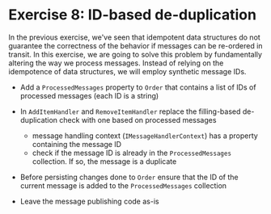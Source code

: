 # Exercise 8: ID-based de-duplication

In the previous exercise, we've seen that idempotent data structures do not guarantee the correctness of the behavior if messages can be re-ordered in transit. In this exercise, we are going to solve this problem by fundamentally altering the way we process messages. Instead of relying on the idempotence of data structures, we will employ synthetic message IDs. 

- Add a `ProcessedMessages` property to `Order` that contains a list of IDs of processed messages (each ID is a string)
- In `AddItemHandler` and `RemoveItemHandler` replace the filling-based de-duplication check with one based on processed messages
  - message handling context (`IMessageHandlerContext`) has a property containing the message ID
  - check if the message ID is already in the `ProcessedMessages` collection. If so, the message is a duplicate

- Before persisting changes done to `Order` ensure that the ID of the current message is added to the `ProcessedMessages` collection
- Leave the message publishing code as-is
